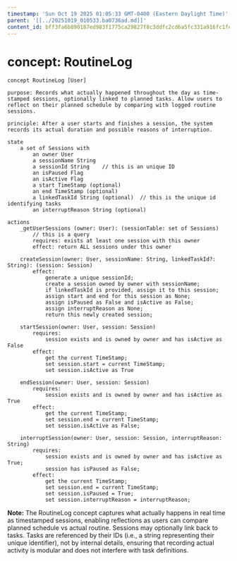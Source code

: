 ```yaml
---
timestamp: 'Sun Oct 19 2025 01:05:33 GMT-0400 (Eastern Daylight Time)'
parent: '[[../20251019_010533.ba0736ad.md]]'
content_id: bff3fa6b890187ed983f1775ca29827f8c3ddfc2cd6a5fc331a916fc1fe809d2
---
```


# concept: RoutineLog

```
concept RoutineLog [User]

purpose: Records what actually happened throughout the day as time-stamped sessions, optionally linked to planned tasks. Allow users to reflect on their planned schedule by comparing with logged routine sessions.

principle: After a user starts and finishes a session, the system records its actual duration and possible reasons of interruption.

state
    a set of Sessions with
        an owner User
        a sessionName String
        a sessionId String    // this is an unique ID
        an isPaused Flag
        an isActive Flag
        a start TimeStamp (optional)
        an end TimeStamp (optional)
        a linkedTaskId String (optional)  // this is the unique id identifying tasks
        an interruptReason String (optional)
    
actions
    _getUserSessions (owner: User): (sessionTable: set of Sessions)
	    // this is a query
        requires: exists at least one session with this owner
        effect: return ALL sessions under this owner

    createSession(owner: User, sessionName: String, linkedTaskId?: String): (session: Session)
        effect:
            generate a unique sessionId;
            create a session owned by owner with sessionName;
            if linkedTaskId is provided, assign it to this session;
            assign start and end for this session as None;
            assign isPaused as False and isActive as False;
            assign interruptReason as None;
            return this newly created session;
    
    startSession(owner: User, session: Session)
        requires:
            session exists and is owned by owner and has isActive as False
        effect:
            get the current TimeStamp;
            set session.start = current TimeStamp;
            set session.isActive as True
    
    endSession(owner: User, session: Session)
        requires:
            session exists and is owned by owner and has isActive as True
        effect:
            get the current TimeStamp;
            set session.end = current TimeStamp;
            set session.isActive as False;
    
    interruptSession(owner: User, session: Session, interruptReason: String)
        requires:
            session exists and is owned by owner and has isActive as True;
            session has isPaused as False;
        effect:
            get the current TimeStamp;
            set session.end = current TimeStamp;
            set session.isPaused = True;
            set session.interruptReason = interruptReason;

```

**Note:** The RoutineLog concept captures what actually happens in real time as timestamped sessions, enabling reflections as users can compare planned schedule vs actual routine. Sessions may optionally link back to tasks. Tasks are referenced by their IDs (i.e., a string representing their unique identifier), not by internal details, ensuring that recording actual activity is modular and does not interfere with task definitions.
